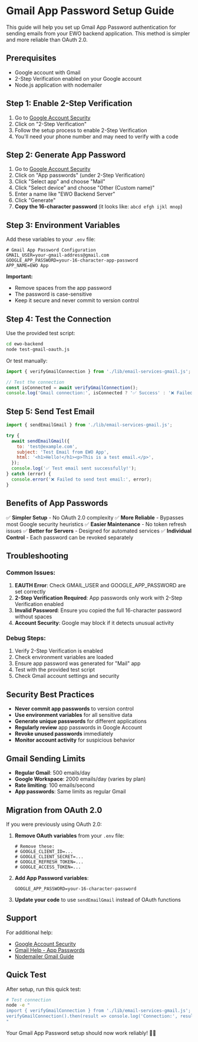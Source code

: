 # Gmail App Password Setup Guide

This guide will help you set up Gmail App Password authentication for sending emails from your EWO backend application. This method is simpler and more reliable than OAuth 2.0.

## Prerequisites

- Google account with Gmail
- 2-Step Verification enabled on your Google account
- Node.js application with nodemailer

## Step 1: Enable 2-Step Verification

1. Go to [Google Account Security](https://myaccount.google.com/security)
2. Click on "2-Step Verification"
3. Follow the setup process to enable 2-Step Verification
4. You'll need your phone number and may need to verify with a code

## Step 2: Generate App Password

1. Go to [Google Account Security](https://myaccount.google.com/security)
2. Click on "App passwords" (under 2-Step Verification)
3. Click "Select app" and choose "Mail"
4. Click "Select device" and choose "Other (Custom name)"
5. Enter a name like "EWO Backend Server"
6. Click "Generate"
7. **Copy the 16-character password** (it looks like: `abcd efgh ijkl mnop`)

## Step 3: Environment Variables

Add these variables to your `.env` file:

```env
# Gmail App Password Configuration
GMAIL_USER=your-gmail-address@gmail.com
GOOGLE_APP_PASSWORD=your-16-character-app-password
APP_NAME=EWO App
```

**Important:**

- Remove spaces from the app password
- The password is case-sensitive
- Keep it secure and never commit to version control

## Step 4: Test the Connection

Use the provided test script:

```bash
cd ewo-backend
node test-gmail-oauth.js
```

Or test manually:

```javascript
import { verifyGmailConnection } from './lib/email-services-gmail.js';

// Test the connection
const isConnected = await verifyGmailConnection();
console.log('Gmail connection:', isConnected ? '✅ Success' : '❌ Failed');
```

## Step 5: Send Test Email

```javascript
import { sendEmailGmail } from './lib/email-services-gmail.js';

try {
  await sendEmailGmail({
    to: 'test@example.com',
    subject: 'Test Email from EWO App',
    html: '<h1>Hello!</h1><p>This is a test email.</p>',
  });
  console.log('✅ Test email sent successfully!');
} catch (error) {
  console.error('❌ Failed to send test email:', error);
}
```

## Benefits of App Passwords

✅ **Simpler Setup** - No OAuth 2.0 complexity
✅ **More Reliable** - Bypasses most Google security heuristics
✅ **Easier Maintenance** - No token refresh issues
✅ **Better for Servers** - Designed for automated services
✅ **Individual Control** - Each password can be revoked separately

## Troubleshooting

### Common Issues:

1. **EAUTH Error**: Check GMAIL_USER and GOOGLE_APP_PASSWORD are set correctly
2. **2-Step Verification Required**: App passwords only work with 2-Step Verification enabled
3. **Invalid Password**: Ensure you copied the full 16-character password without spaces
4. **Account Security**: Google may block if it detects unusual activity

### Debug Steps:

1. Verify 2-Step Verification is enabled
2. Check environment variables are loaded
3. Ensure app password was generated for "Mail" app
4. Test with the provided test script
5. Check Gmail account settings and security

## Security Best Practices

- **Never commit app passwords** to version control
- **Use environment variables** for all sensitive data
- **Generate unique passwords** for different applications
- **Regularly review** app passwords in Google Account
- **Revoke unused passwords** immediately
- **Monitor account activity** for suspicious behavior

## Gmail Sending Limits

- **Regular Gmail**: 500 emails/day
- **Google Workspace**: 2000 emails/day (varies by plan)
- **Rate limiting**: 100 emails/second
- **App passwords**: Same limits as regular Gmail

## Migration from OAuth 2.0

If you were previously using OAuth 2.0:

1. **Remove OAuth variables** from your `.env` file:

   ```env
   # Remove these:
   # GOOGLE_CLIENT_ID=...
   # GOOGLE_CLIENT_SECRET=...
   # GOOGLE_REFRESH_TOKEN=...
   # GOOGLE_ACCESS_TOKEN=...
   ```

2. **Add App Password variables**:

   ```env
   GOOGLE_APP_PASSWORD=your-16-character-password
   ```

3. **Update your code** to use `sendEmailGmail` instead of OAuth functions

## Support

For additional help:

- [Google Account Security](https://myaccount.google.com/security)
- [Gmail Help - App Passwords](https://support.google.com/accounts/answer/185833)
- [Nodemailer Gmail Guide](https://nodemailer.com/transports/smtp/#using-gmail)

## Quick Test

After setup, run this quick test:

```bash
# Test connection
node -e "
import { verifyGmailConnection } from './lib/email-services-gmail.js';
verifyGmailConnection().then(result => console.log('Connection:', result ? '✅ Success' : '❌ Failed'));
"
```

Your Gmail App Password setup should now work reliably! 🚀📧
